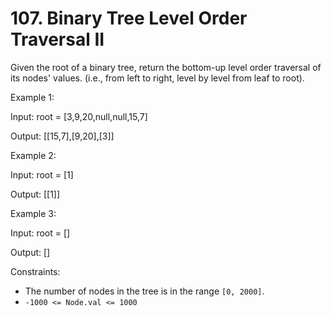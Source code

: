 # 107. Binary Tree Level Order Traversal II

Given the root of a binary tree, return the bottom-up level order traversal of its nodes' values. (i.e., from left to
right, level by level from leaf to root).

Example 1:

Input: root = [3,9,20,null,null,15,7]

Output: [[15,7],[9,20],[3]]

Example 2:

Input: root = [1]

Output: [[1]]

Example 3:

Input: root = []

Output: []

Constraints:

- The number of nodes in the tree is in the range `[0, 2000]`.
- `-1000 <= Node.val <= 1000`



